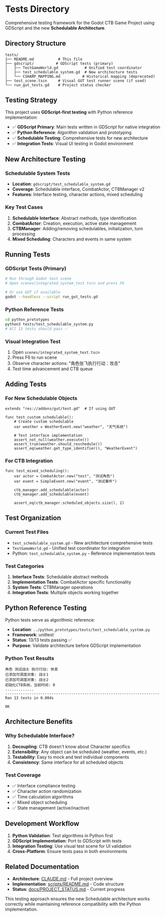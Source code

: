 # Tests Directory

Comprehensive testing framework for the Godot CTB Game Project using GDScript and the new **Schedulable Architecture**.

## Directory Structure

```
tests/
├── README.md           # This file
├── gdscript/          # GDScript tests (primary)
│   ├── TestGameWorld.gd            # Unified test coordinator
│   ├── test_schedulable_system.gd  # New architecture tests
│   └── CSHARP_MAPPING.md          # Historical mapping (deprecated)
├── test_scene.tscn     # Visual GUT test runner scene (if used)
└── run_gut_tests.gd    # Project status checker
```

## Testing Strategy

This project uses **GDScript-first testing** with Python reference implementation:

- ✅ **GDScript Primary**: Main tests written in GDScript for native integration
- ✅ **Python Reference**: Algorithm validation and prototyping
- ✅ **Schedulable Testing**: Comprehensive tests for new architecture
- ✅ **Integration Tests**: Visual UI testing in Godot environment

## New Architecture Testing

### Schedulable System Tests
- **Location**: `gdscript/test_schedulable_system.gd`
- **Coverage**: Schedulable interface, CombatActor, CTBManager v2
- **Features**: Interface testing, character actions, mixed scheduling

### Key Test Cases
1. **Schedulable Interface**: Abstract methods, type identification
2. **CombatActor**: Creation, execution, active state management
3. **CTBManager**: Adding/removing schedulables, initialization, turn processing
4. **Mixed Scheduling**: Characters and events in same system

## Running Tests

### GDScript Tests (Primary)
```bash
# Run through Godot test scene
# Open scenes/integrated_system_test.tscn and press F6

# Or use GUT if available
godot --headless --script run_gut_tests.gd
```

### Python Reference Tests
```bash
cd python_prototypes
python3 tests/test_schedulable_system.py
# All 13 tests should pass ✅
```

### Visual Integration Test
1. Open `scenes/integrated_system_test.tscn`
2. Press F6 to run scene
3. Observe character actions: "角色张飞执行行动：攻击"
4. Test time advancement and CTB queue

## Adding Tests

### For New Schedulable Objects
```gdscript
extends "res://addons/gut/test.gd"  # If using GUT

func test_custom_schedulable():
    # Create custom schedulable
    var weather = WeatherEvent.new("weather", "天气系统")
    
    # Test interface implementation
    assert_not_null(weather.execute())
    assert_true(weather.should_reschedule())
    assert_eq(weather.get_type_identifier(), "WeatherEvent")
```

### For CTB Integration
```gdscript
func test_mixed_scheduling():
    var actor = CombatActor.new("test", "测试角色")
    var event = SimpleEvent.new("event", "测试事件")
    
    ctb_manager.add_schedulable(actor)
    ctb_manager.add_schedulable(event)
    
    assert_eq(ctb_manager.scheduled_objects.size(), 2)
```

## Test Organization

### Current Test Files
- `test_schedulable_system.gd` - New architecture comprehensive tests
- `TestGameWorld.gd` - Unified test coordinator for integration
- Python: `test_schedulable_system.py` - Reference implementation tests

### Test Categories
1. **Interface Tests**: Schedulable abstract methods
2. **Implementation Tests**: CombatActor specific functionality  
3. **System Tests**: CTBManager operations
4. **Integration Tests**: Multiple objects working together

## Python Reference Testing

Python tests serve as algorithmic reference:
- **Location**: `../python_prototypes/tests/test_schedulable_system.py`
- **Framework**: unittest
- **Status**: 13/13 tests passing ✅
- **Purpose**: Validate architecture before GDScript implementation

### Python Test Results
```
角色 测试战士 执行行动: 休息
已添加可调度对象: 战士1
已添加可调度对象: 战士2
初始化CTB系统，当前时间: 0
.............
----------------------------------------------------------------------
Ran 13 tests in 0.004s

OK
```

## Architecture Benefits

### Why Schedulable Interface?
1. **Decoupling**: CTB doesn't know about Character specifics
2. **Extensibility**: Any object can be scheduled (weather, events, etc.)
3. **Testability**: Easy to mock and test individual components
4. **Consistency**: Same interface for all scheduled objects

### Test Coverage
- ✅ Interface compliance testing
- ✅ Character action randomization
- ✅ Time calculation algorithms
- ✅ Mixed object scheduling
- ✅ State management (active/inactive)

## Development Workflow

1. **Python Validation**: Test algorithms in Python first
2. **GDScript Implementation**: Port to GDScript with tests
3. **Integration Testing**: Use visual test scene for UI validation
4. **Cross-Platform**: Ensure tests pass in both environments

## Related Documentation

- **Architecture**: [CLAUDE.md](../CLAUDE.md) - Full project overview
- **Implementation**: [scripts/README.md](../scripts/README.md) - Code structure
- **Status**: [docs/PROJECT_STATUS.md](../docs/PROJECT_STATUS.md) - Current progress

This testing approach ensures the new Schedulable architecture works correctly while maintaining reference compatibility with the Python implementation.
